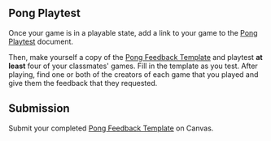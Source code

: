 [//]: # ( <p><iframe src="https://douglasurner.github.io/GDP2/units/0/assignments/U0.3-pong-in-game-lab/U0.3d-pong-playtest" width="100%" height="666px"></iframe></p> )

[template]: https://docs.google.com/document/d/10Q8wA0xv_0jGLwsM8lC9lcRz5m29SpwKtsV9zeLyhTw/edit?usp=sharing

## Pong Playtest

Once your game is in a playable state, add a link to your game to the [Pong Playtest](https://docs.google.com/document/d/17maAJapIEmMKpeymQTe1USvwT3KDaPC5Fy71ABeakj0/edit?usp=sharing) document.

Then, make yourself a copy of the [Pong Feedback Template][template] and playtest **at least** four of your classmates' games. Fill in the template as you test. After playing, find one or both of the creators of each game that you played and give them the feedback that they requested.

## Submission

Submit your completed [Pong Feedback Template][template] on Canvas.
